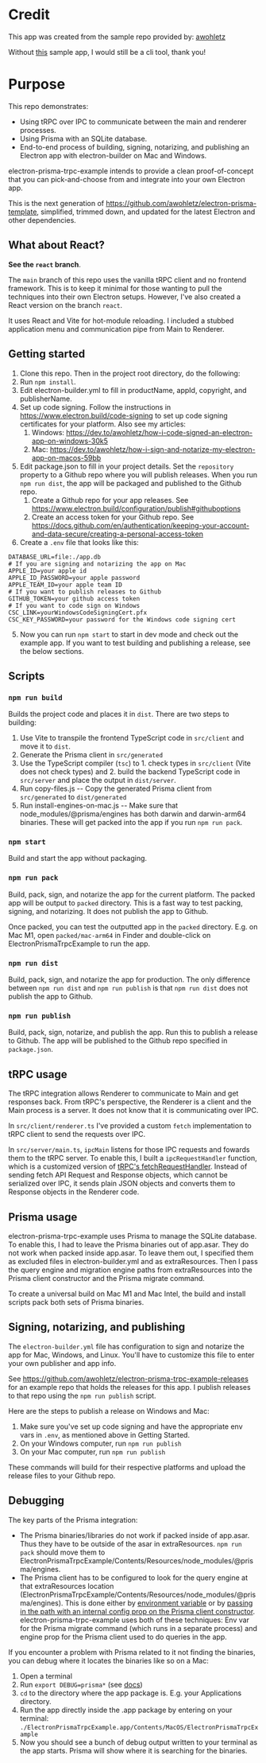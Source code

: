 # Credit 
This app was created from the sample repo provided by: [awohletz](https://github.com/awohletz)

Without [this](https://github.com/awohletz/electron-prisma-trpc-example/tree/react) sample app, I would still be a cli tool, thank you!

# Purpose
This repo demonstrates:
- Using tRPC over IPC to communicate between the main and renderer processes.
- Using Prisma with an SQLite database.
- End-to-end process of building, signing, notarizing, and publishing an Electron app with electron-builder on Mac and Windows.

electron-prisma-trpc-example intends to provide a clean proof-of-concept that you can pick-and-choose from and integrate into your own Electron app.

This is the next generation of https://github.com/awohletz/electron-prisma-template, simplified, trimmed down, and updated for the latest Electron and other dependencies.

## What about React?
**See the `react` branch**.

The `main` branch of this repo uses the vanilla tRPC client and no frontend framework. This is to keep it minimal for those wanting to pull the techniques into their own Electron setups. However, I've also created a React version on the branch `react`. 

It uses React and Vite for hot-module reloading. I included a stubbed application menu and communication pipe from Main to Renderer.

## Getting started
1. Clone this repo. Then in the project root directory, do the following:
2. Run `npm install`.
4. Edit electron-builder.yml to fill in productName, appId, copyright, and publisherName.
5. Set up code signing. Follow the instructions in https://www.electron.build/code-signing to set up code signing certificates for your platform. Also see my articles: 
    1. Windows: https://dev.to/awohletz/how-i-code-signed-an-electron-app-on-windows-30k5 
    1. Mac: https://dev.to/awohletz/how-i-sign-and-notarize-my-electron-app-on-macos-59bb
5. Edit package.json to fill in your project details. Set the `repository` property to a Github repo where you will publish releases. When you run `npm run dist`, the app will be packaged and published to the Github repo.
   1. Create a Github repo for your app releases. See https://www.electron.build/configuration/publish#githuboptions
   2. Create an access token for your Github repo. See https://docs.github.com/en/authentication/keeping-your-account-and-data-secure/creating-a-personal-access-token
6. Create a `.env` file that looks like this:
```
DATABASE_URL=file:./app.db
# If you are signing and notarizing the app on Mac
APPLE_ID=your apple id
APPLE_ID_PASSWORD=your apple password
APPLE_TEAM_ID=your apple team ID
# If you want to publish releases to Github
GITHUB_TOKEN=your github access token
# If you want to code sign on Windows
CSC_LINK=yourWindowsCodeSigningCert.pfx
CSC_KEY_PASSWORD=your password for the Windows code signing cert
```
5. Now you can run `npm start` to start in dev mode and check out the example app. If you want to test building and publishing a release, see the below sections.

## Scripts
### `npm run build` 
Builds the project code and places it in `dist`. There are two steps to building: 
  1. Use Vite to transpile the frontend TypeScript code in `src/client` and move it to `dist`. 
  2. Generate the Prisma client in `src/generated`
  2. Use the TypeScript compiler (`tsc`) to 1. check types in `src/client` (Vite does not check types) and 2. build the backend TypeScript code in `src/server` and place the output in `dist/server`.
  3. Run copy-files.js -- Copy the generated Prisma client from `src/generated` to `dist/generated`
  4. Run install-engines-on-mac.js -- Make sure that node_modules/@prisma/engines has both darwin and darwin-arm64 binaries. These will get packed into the app if you run `npm run pack`.

### `npm start` 
Build and start the app without packaging.

### `npm run pack`
Build, pack, sign, and notarize the app for the current platform. The packed app will be output to `packed` directory. This is a fast way to test packing, signing, and notarizing. It does not publish the app to Github.

Once packed, you can test the outputted app in the `packed` directory. E.g. on Mac M1, open `packed/mac-arm64` in Finder and double-click on ElectronPrismaTrpcExample to run the app.

### `npm run dist`
Build, pack, sign, and notarize the app for production. The only difference between `npm run dist` and `npm run publish` is that `npm run dist` does not publish the app to Github.

### `npm run publish`
Build, pack, sign, notarize, and publish the app. Run this to publish a release to Github. The app will be published to the Github repo specified in `package.json`.


## tRPC usage
The tRPC integration allows Renderer to communicate to Main and get responses back. From tRPC's perspective, the Renderer is a client and the Main process is a server. It does not know that it is communicating over IPC.

In `src/client/renderer.ts` I've provided a custom `fetch` implementation to tRPC client to send the requests over IPC. 

In `src/server/main.ts`, `ipcMain` listens for those IPC requests and fowards them to the tRPC server. To enable this, I built a `ipcRequestHandler` function, which is a customized version of [tRPC's fetchRequestHandler](https://trpc.io/docs/v10/fetch). Instead of sending fetch API Request and Response objects, which cannot be serialized over IPC, it sends plain JSON objects and converts them to Response objects in the Renderer code.

## Prisma usage
electron-prisma-trpc-example uses Prisma to manage the SQLite database. To enable this, I had to leave the Prisma binaries out of app.asar. They do not work when packed inside app.asar. To leave them out, I specified them as excluded files in electron-builder.yml and as extraResources. Then I pass the query engine and migration engine paths from extraResources into the Prisma client constructor and the Prisma migrate command.  

To create a universal build on Mac M1 and Mac Intel, the build and install scripts pack both sets of Prisma binaries. 

## Signing, notarizing, and publishing
The `electron-builder.yml` file has configuration to sign and notarize the app for Mac, Windows, and Linux. You'll have to customize this file to enter your own publisher and app info.

See https://github.com/awohletz/electron-prisma-trpc-example-releases for an example repo that holds the releases for this app. I publish releases to that repo using the `npm run publish` script.

Here are the steps to publish a release on Windows and Mac:
1. Make sure you've set up code signing and have the appropriate env vars in `.env`, as mentioned above in Getting Started. 
2. On your Windows computer, run `npm run publish`
2. On your Mac computer, run `npm run publish`

These commands will build for their respective platforms and upload the release files to your Github repo.

## Debugging
The key parts of the Prisma integration:
- The Prisma binaries/libraries do not work if packed inside of app.asar. Thus they have to be outside of the asar in extraResources. `npm run pack` should move them to ElectronPrismaTrpcExample/Contents/Resources/node_modules/@prisma/engines.
- The Prisma client has to be configured to look for the query engine at that extraResources location (ElectronPrismaTrpcExample/Contents/Resources/node_modules/@prisma/engines). This is done either by [environment variable](https://www.prisma.io/docs/concepts/components/prisma-engines#using-custom-engine-libraries-or-binaries) or by [passing in the path with an internal config prop on the Prisma client constructor](https://github.com/prisma/prisma/discussions/5200#discussioncomment-295575). electron-prisma-trpc-example uses both of these techniques: Env var for the Prisma migrate command (which runs in a separate process) and engine prop for the Prisma client used to do queries in the app. 

If you encounter a problem with Prisma related to it not finding the binaries, you can debug where it locates the binaries like so on a Mac:
1. Open a terminal
2. Run `export DEBUG=prisma*` (see [docs](https://www.prisma.io/docs/concepts/components/prisma-client/debugging#setting-the-debug-environment-variable))
3. `cd` to the directory where the app package is. E.g. your Applications directory.
4. Run the app directly inside the .app package by entering on your terminal: `./ElectronPrismaTrpcExample.app/Contents/MacOS/ElectronPrismaTrpcExample`
5. Now you should see a bunch of debug output written to your terminal as the app starts. Prisma will show where it is searching for the binaries. 

